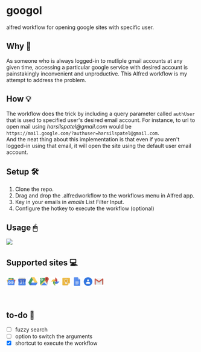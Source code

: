 # googol
alfred workflow for opening google sites with specific user.

## Why 💭
As someone who is always logged-in to mutliple gmail accounts at any given time, accessing a particular google service with desired account is painstakingly inconvenient and unproductive. This Alfred workflow is my attempt to address the problem.

## How 💡
The workflow does the trick by including a query parameter called `authUser` that is used to specified user's desired email account. For instance, to url to open mail using _harsilspatel@gmail.com_ would be </br> `https://mail.google.com/?authuser=harsilspatel@gmail.com`. </br> And the neat thing about this implementation is that even if you aren't logged-in using that email, it will open the site using the default user email account.

## Setup 🛠
1. Clone the repo. 
2. Drag and drop the .alfredworkflow to the workflows menu in Alfred app.
3. Key in your emails in _emails_ List Filter Input.
4. Configure the hotkey to execute the workflow (optional)


## Usage 🖱
<img src="screencaptures/usage.gif" width="60%">

</br>

## Supported sites 💻
<img src="src/List%20Filter%20Images/08e2efe620ad127030467c523eb94613429fd144.png" width="5%"> <img src="src/List%20Filter%20Images/0ea5253ba8b4c22388b9534624a1aec743c84483.png" width="5%"> <img src="src/List%20Filter%20Images/228e1954033f173dd0e0855e07c09250fabf8e37.png" width="5%"> <img src="src/List%20Filter%20Images/61b940d85bbe12c436da1eaeac91b1fe8314974b.png" width="5%"> <img src="src/List%20Filter%20Images/6ed7fcf7bacabe629d10613233bedc1c5ebff5be.png" width="5%"> <img src="src/List%20Filter%20Images/8d933643a3a5fa2af913585c1ec123665e9af93a.png" width="5%"> <img src="src/List%20Filter%20Images/a978de5140cae7c3a90b31ad6c256f4505e7440b.png" width="5%"> <img src="src/List%20Filter%20Images/db61cb3201fa3fadb9eb9f996c4806e051631f1b.png" width="5%"> <img src="src/List%20Filter%20Images/dc91cc263c786bfeb641a6b9f7b91b8673a01fcf.png" width="5%">

</br>


## to-do 📝
- [ ] fuzzy search
- [ ] option to switch the arguments
- [x] shortcut to execute the workflow

